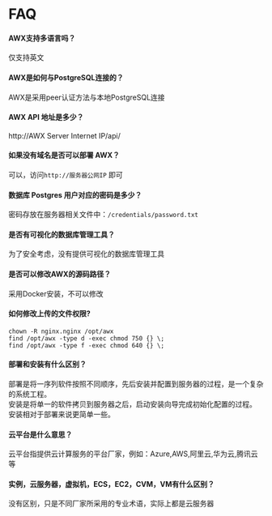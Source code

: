 # FAQ

#### AWX支持多语言吗？

仅支持英文 

#### AWX是如何与PostgreSQL连接的？

AWX是采用peer认证方法与本地PostgreSQL连接

#### AWX API 地址是多少？

http://AWX Server Internet IP/api/

#### 如果没有域名是否可以部署 AWX？

可以，访问`http://服务器公网IP` 即可

#### 数据库 Postgres 用户对应的密码是多少？

密码存放在服务器相关文件中：`/credentials/password.txt`

#### 是否有可视化的数据库管理工具？

为了安全考虑，没有提供可视化的数据库管理工具

#### 是否可以修改AWX的源码路径？

采用Docker安装，不可以修改

#### 如何修改上传的文件权限?

```shell
chown -R nginx.nginx /opt/awx
find /opt/awx -type d -exec chmod 750 {} \;
find /opt/awx -type f -exec chmod 640 {} \;
```
#### 部署和安装有什么区别？

部署是将一序列软件按照不同顺序，先后安装并配置到服务器的过程，是一个复杂的系统工程。  
安装是将单一的软件拷贝到服务器之后，启动安装向导完成初始化配置的过程。  
安装相对于部署来说更简单一些。 

#### 云平台是什么意思？

云平台指提供云计算服务的平台厂家，例如：Azure,AWS,阿里云,华为云,腾讯云等

#### 实例，云服务器，虚拟机，ECS，EC2，CVM，VM有什么区别？

没有区别，只是不同厂家所采用的专业术语，实际上都是云服务器